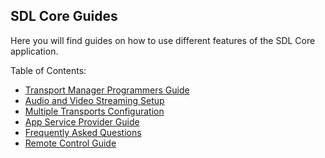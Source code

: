 ## SDL Core Guides

Here you will find guides on how to use different features of the SDL Core application.

Table of Contents:

- [Transport Manager Programmers Guide](../transport-manager-programming/)
- [Audio and Video Streaming Setup](../audio-and-video-streaming-setup/)
- [Multiple Transports Configuration](../multiple-transports-configuration/)
- [App Service Provider Guide](../app-service-provider-guide/)
- [Frequently Asked Questions](../faq)
- [Remote Control Guide](../remote-control-guide/)
